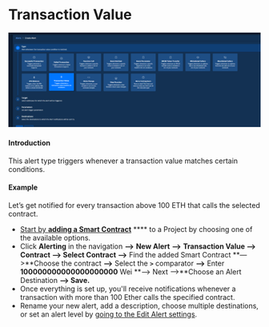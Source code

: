 # Transaction Value

![](<../../.gitbook/assets/Creating an Alert - Transaction Value.png>)

#### Introduction

This alert type triggers whenever a transaction value matches certain conditions.

#### Example

Let’s get notified for every transaction above 100 ETH that calls the selected contract.

* [Start by **adding a Smart Contract**](https://docs.tenderly.co/monitoring/smart-contracts) **** to a Project by choosing one of the available options.
* Click **Alerting** in the navigation **—>** **New Alert** **—>** **Transaction Value —> Contract —> Select Contract —>** Find the added Smart Contract **—>**Choose the contract **—>** Select the **`>`** comparator **—>** Enter **100000000000000000000** Wei **—> Next —>**Choose an Alert Destination **—> Save.**
* Once everything is set up, you'll receive notifications whenever a transaction with more than 100 Ether calls the specified contract.
* Rename your new alert, add a description, choose multiple destinations, or set an alert level by [going to the Edit Alert settings](https://docs.tenderly.co/alerts/creating-an-alert/editing-an-alert).&#x20;
